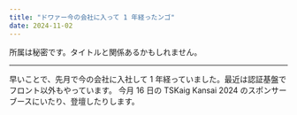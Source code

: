 ```yaml
---
title: "ドワァー今の会社に入って 1 年経ったンゴ"
date: 2024-11-02
---
```


所属は秘密です。タイトルと関係あるかもしれません。

---

早いことで、先月で今の会社に入社して 1 年経っていました。最近は認証基盤でフロント以外もやっています。
今月 16 日の TSKaig Kansai 2024 のスポンサーブースにいたり、登壇したりします。
